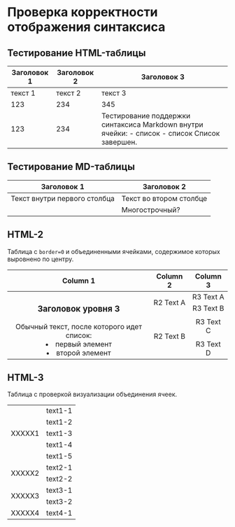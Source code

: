 # Проверка корректности отображения синтаксиса

## Тестирование HTML-таблицы

<table class="resume">
    <thead>
        <tr>
            <th>Заголовок 1</th>
            <th>Заголовок 2</th>
            <th>Заголовок 3</th>
        </tr>
    </thead>
	<tbody>
		<tr>
			<td>текст 1</td>
			<td>текст 2</td>
			<td>текст 3</td>
		</tr>
		<tr>
			<td>123</td>
			<td>234</td>
			<td>345</td>
		</tr>
		<tr>
			<td>123</td>
			<td>234</td>
			<td>
            Тестирование поддержки синтаксиса Markdown внутри ячейки:
            - список
            - список
            Список завершен.
            </td>
		</tr>
	</tbody>
</table>

## Тестирование MD-таблицы

| Заголовок 1 | Заголовок 2 |
| ----------- | ----------- |
| Текст внутри первого столбца | Текст во втором столбце |
|                              | Многострочный?            |


## HTML-2

Таблица с `border=0` и объединенными ячейками, содержимое которых выровнено по центру.

<table border=0>
    <thead>
        <tr>
            <th>Column 1</th>
            <th>Column 2</th>
            <th>Column 3</th>
        </tr>
    </thead>
    <tbody>
        <tr>
            <td rowspan=4 align="center"><h3>Заголовок уровня 3</h3>Обычный текст, после которого идет список:<li>первый элемент</li><li>второй элемент</li></td>
            <td rowspan=2 align="center">R2 Text A</td>
            <td align="center">R3 Text A</td>
        </tr>
        <tr>
            <td align="center">R3 Text B</td>
        </tr>
        <tr>
            <td rowspan=2 align="center">R2 Text B</td>
            <td align="center">R3 Text C</td>
        </tr>
        <tr>
            <td align="center">R3 Text D</td>
        </tr>
    </tbody>
</table>


## HTML-3

Таблица с проверкой визуализации объединения ячеек.

<table border=0>
    <tbody>
        <tr>
            <td rowspan=5>XXXXX1</td>
            <td>text1-1</td>
        </tr>
        <tr>
            <td>text1-2</td>
        </tr>
        <tr>
            <td>text1-3</td>
        </tr>
        <tr>
            <td>text1-4</td>
        </tr>
        <tr>
            <td>text1-5</td>
        </tr>
        <tr>
            <td rowspan=2>XXXXX2</td>
            <td>text2-1</td>
        </tr>
        <tr>
            <td>text2-2</td>
        </tr>
        <tr>
            <td rowspan=2>XXXXX3</td>
            <td>text3-1</td>
        </tr>
        <tr>
            <td>text3-2</td>
        </tr>
        <tr>
            <td>XXXXX4</td>
            <td>text4-1</td>
        </tr>
    </tbody>
</table>